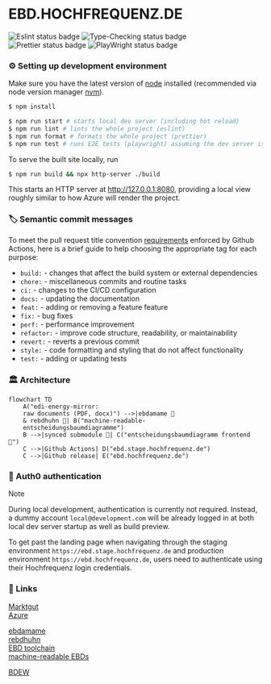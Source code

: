 # EBD.HOCHFREQUENZ.DE

![Eslint status badge](https://github.com/Hochfrequenz/ebd.hochfrequenz.de/workflows/Linting/badge.svg)
![Type-Checking status badge](https://github.com/Hochfrequenz/ebd.hochfrequenz.de/workflows/Type-Checking/badge.svg)
![Prettier status badge](https://github.com/Hochfrequenz/ebd.hochfrequenz.de/workflows/Formatting/badge.svg)
![PlayWright status badge](https://github.com/Hochfrequenz/ebd.hochfrequenz.de/workflows/E2E-Testing/badge.svg)

### ⚙️ Setting up development environment

Make sure you have the latest version of [node](https://nodejs.org/en) installed (recommended via node version manager [nvm](https://github.com/nvm-sh/nvm)).

```sh
$ npm install
```

```sh
$ npm run start # starts local dev server (including hot reload)
$ npm run lint # lints the whole project (eslint)
$ npm run format # formats the whole project (prettier)
$ npm run test # runs E2E tests (playwright) assuming the dev server is up and running
```

To serve the built site locally, run

```sh
$ npm run build && npx http-server ./build
```

This starts an HTTP server at http://127.0.0.1:8080, providing a local view roughly similar to how Azure will render the project.

### 🏷️ Semantic commit messages

To meet the pull request title convention [requirements](https://github.com/Hochfrequenz/entscheidungsbaumdiagramm/blob/main/.github/workflows/conventional-commit-validation.yml) enforced by Github Actions, here is a brief guide to help choosing the appropriate tag for each purpose:

- `build:` - changes that affect the build system or external dependencies
- `chore:` - miscellaneous commits and routine tasks
- `ci:` - changes to the CI/CD configuration
- `docs:` - updating the documentation
- `feat:` - adding or removing a feature feature
- `fix:` - bug fixes
- `perf:` - performance improvement
- `refactor:` - improve code structure, readability, or maintainability
- `revert:` - reverts a previous commit
- `style:` - code formatting and styling that do not affect functionality
- `test:` - adding or updating tests

### 🏛 Architecture

```mermaid
flowchart TD
    A("edi-energy-mirror:
    raw documents (PDF, docx)") -->|ebdamame 🫛
    & rebdhuhn 🐥| B("machine-readable-
    entscheidungsbaumdiagramme")
    B -->|synced submodule 🔄| C("entscheidungsbaumdiagramm frontend 🌳")
    C -->|Github Actions| D("ebd.stage.hochfrequenz.de")
    C -->|Github release| E("ebd.hochfrequenz.de")
```

### 🔐 Auth0 authentication

> [!NOTE]
> During local development, authentication is currently not required. Instead, a dummy account `local@development.com` will be already logged in at both local dev server startup as well as build preview.

To get past the landing page when navigating through the staging environment `https://ebd.stage.hochfrequenz.de` and production environment `https://ebd.hochfrequenz.de`, users need to authenticate using their Hochfrequenz login credentials.

### 🔗 Links

[Marktgut](https://hochfrequenz-marktplatz.atlassian.net/browse/HFMP-67)<br>
[Azure](https://portal.azure.com/#@hochfrequenz.net/resource/subscriptions/1cdc65f0-62d2-4770-be11-9ec1da950c81/resourceGroups/entscheidungsbaumdiagramm/providers/Microsoft.Web/staticSites/entscheidungsbaumdiagramm-frontend-stage/staticsite)

[ebdamame](https://github.com/Hochfrequenz/ebdamame)<br>
[rebdhuhn](https://github.com/Hochfrequenz/rebdhuhn)<br>
[EBD toolchain](https://github.com/Hochfrequenz/ebd_toolchain)<br>
[machine-readable EBDs](https://github.com/Hochfrequenz/machine-readable_entscheidungsbaumdiagramme/)

[BDEW](https://www.edi-energy.de/index.php?id=38&tx_bdew_bdew%5Bview%5D=future&tx_bdew_bdew%5Baction%5D=list&tx_bdew_bdew%5Bcontroller%5D=Dokument&cHash=325de212fe24061e83e018a2223e6185)
